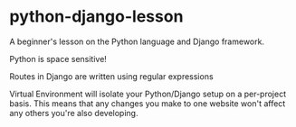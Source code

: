 # python-django-lesson
A beginner's lesson on the Python language and Django framework.

Python is space sensitive!

Routes in Django are written using regular expressions

Virtual Environment will isolate your Python/Django setup on a per-project basis. This means that any changes you make to one website won't affect any others you're also developing.
